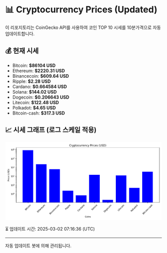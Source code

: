 
# 📊 Cryptocurrency Prices (Updated)

이 리포지토리는 CoinGecko API를 사용하여 코인 TOP 10 시세를 10분가격으로 자동 업데이트합니다.

## 💰 현재 시세
- Bitcoin: **$86104 USD**
- Ethereum: **$2220.31 USD**
- Binancecoin: **$609.64 USD**
- Ripple: **$2.28 USD**
- Cardano: **$0.664584 USD**
- Solana: **$144.02 USD**
- Dogecoin: **$0.206643 USD**
- Litecoin: **$122.48 USD**
- Polkadot: **$4.65 USD**
- Bitcoin-cash: **$317.3 USD**

## 📈 시세 그래프 (로그 스케일 적용)
![Crypto Prices](crypto_prices.png)

⏳ 업데이트 시간: 2025-03-02 07:16:36 (UTC)

---
자동 업데이트 봇에 의해 관리됩니다.
